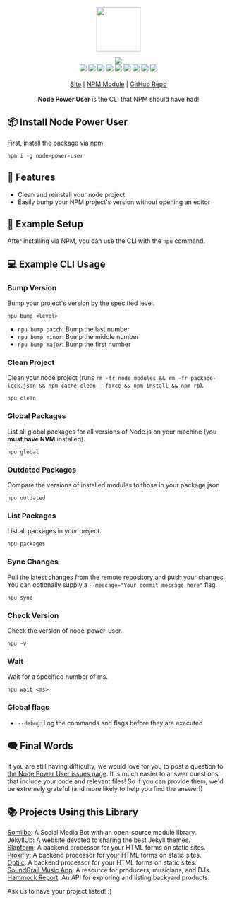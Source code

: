 <p align="center">
  <a href="https://itwcreativeworks.com">
    <img src="https://cdn.itwcreativeworks.com/assets/itw-creative-works/images/logo/itw-creative-works-brandmark-black-x.svg" width="100px">
  </a>
</p>

<p align="center">
  <img src="https://img.shields.io/github/package-json/v/itw-creative-works/node-power-user.svg">
  <br>
  <img src="https://img.shields.io/librariesio/release/npm/node-power-user.svg">
  <img src="https://img.shields.io/bundlephobia/min/node-power-user.svg">
  <img src="https://img.shields.io/codeclimate/maintainability-percentage/itw-creative-works/node-power-user.svg">
  <img src="https://img.shields.io/npm/dm/node-power-user.svg">
  <img src="https://img.shields.io/node/v/node-power-user.svg">
  <img src="https://img.shields.io/website/https/itwcreativeworks.com.svg">
  <img src="https://img.shields.io/github/license/itw-creative-works/node-power-user.svg">
  <img src="https://img.shields.io/github/contributors/itw-creative-works/node-power-user.svg">
  <img src="https://img.shields.io/github/last-commit/itw-creative-works/node-power-user.svg">
  <br>
  <br>
  <a href="https://itwcreativeworks.com">Site</a> | <a href="https://www.npmjs.com/package/node-power-user">NPM Module</a> | <a href="https://github.com/itw-creative-works/node-power-user">GitHub Repo</a>
  <br>
  <br>
  <strong>Node Power User</strong> is the CLI that NPM should have had!
</p>

## 📦 Install Node Power User
<!-- First, install the global command line utility with npm: -->
First, install the package via npm:
```shell
npm i -g node-power-user
```

## 🦄 Features
* Clean and reinstall your node project
* Easily bump your NPM project's version without opening an editor

## 📘 Example Setup
After installing via NPM, you can use the CLI with the `npu` command.

<!-- ## 💻 Example CLI Usage
Note: you may have to run cli commands with `npx npu <command>` if you install this package locally.
  * `npu -v`: Check version of node-power-user.
  * `npu clean`: Clean your node project (runs `rm -fr node_modules && rm -fr package-lock.json && npm cache clean --force && npm install && npm rb`).
  * `npu bump`: Bump your project's version.
    * `npu bump patch`: Bump the last number
    * `npu bump minor`: Bump the middle number
    * `npu bump major`: Bump the first number
  * `npu outdated`: Compare the versions of installed modules to those in your package.json
  * `npu global`: List all global packages for all versions of Node.js on your machine (must use NVM).
  * `npu sync`: Pull the latest changes from the remote repository and push your changes.
  * `npu packages`: List all packages in your project. -->
## 💻 Example CLI Usage

### Bump Version
Bump your project's version by the specified level.
```shell
npu bump <level>
```
* `npu bump patch`: Bump the last number
* `npu bump minor`: Bump the middle number
* `npu bump major`: Bump the first number

### Clean Project
Clean your node project (runs `rm -fr node_modules && rm -fr package-lock.json && npm cache clean --force && npm install && npm rb`).
```shell
npu clean
```

### Global Packages
List all global packages for all versions of Node.js on your machine (you **must have NVM** installed).
```shell
npu global
```

### Outdated Packages
Compare the versions of installed modules to those in your package.json
```shell
npu outdated
```

### List Packages
List all packages in your project.
```shell
npu packages
```

### Sync Changes
Pull the latest changes from the remote repository and push your changes. You can optionally supply a `--message="Your commit message here"` flag.
```shell
npu sync
```

### Check Version
Check the version of node-power-user.
```shell
npu -v
```

### Wait
Wait for a specified number of ms.
```shell
npu wait <ms>
```

### Global flags
  * `--debug`: Log the commands and flags before they are executed

## 🗨️ Final Words
If you are still having difficulty, we would love for you to post a question to [the Node Power User issues page](https://github.com/itw-creative-works/node-power-user/issues). It is much easier to answer questions that include your code and relevant files! So if you can provide them, we'd be extremely grateful (and more likely to help you find the answer!)

## 📚 Projects Using this Library
[Somiibo](https://somiibo.com/): A Social Media Bot with an open-source module library. <br>
[JekyllUp](https://jekyllup.com/): A website devoted to sharing the best Jekyll themes. <br>
[Slapform](https://slapform.com/): A backend processor for your HTML forms on static sites. <br>
[Proxifly](https://proxifly.com/): A backend processor for your HTML forms on static sites. <br>
[Optiic](https://optiic.com/): A backend processor for your HTML forms on static sites. <br>
[SoundGrail Music App](https://app.soundgrail.com/): A resource for producers, musicians, and DJs. <br>
[Hammock Report](https://hammockreport.com/): An API for exploring and listing backyard products. <br>

Ask us to have your project listed! :)
